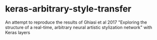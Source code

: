# keras-arbitrary-style-transfer
An attempt to reproduce the results of Ghiasi et al 2017 "Exploring the structure of a real-time, arbitrary neural artistic stylization network" with Keras layers
